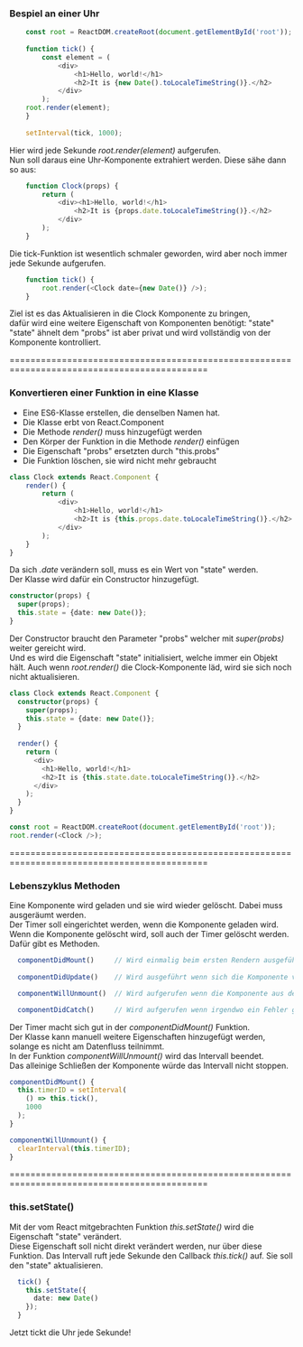 ### Bespiel an einer Uhr

```typescript jsx
    const root = ReactDOM.createRoot(document.getElementById('root'));
    
    function tick() {
        const element = (
            <div>
                <h1>Hello, world!</h1>
                <h2>It is {new Date().toLocaleTimeString()}.</h2>
            </div>
        );
    root.render(element);
    }
    
    setInterval(tick, 1000);
```

Hier wird jede Sekunde _root.render(element)_ aufgerufen.  
Nun soll daraus eine Uhr-Komponente extrahiert werden. Diese sähe dann so aus:

```typescript jsx
    function Clock(props) {
        return (
            <div><h1>Hello, world!</h1>
                <h2>It is {props.date.toLocaleTimeString()}.</h2>    
            </div>  
        );
    }
```
Die tick-Funktion ist wesentlich schmaler geworden, wird aber noch immer jede Sekunde aufgerufen.
```typescript jsx
    function tick() {
        root.render(<Clock date={new Date()} />);
    }
```
Ziel ist es das Aktualisieren in die Clock Komponente zu bringen,  
dafür wird eine weitere Eigenschaft von Komponenten benötigt: "state"  
"state" ähnelt dem "probs" ist aber privat und wird vollständig von der Komponente kontrolliert.

============================================================================================

### Konvertieren einer Funktion in eine Klasse
* Eine ES6-Klasse erstellen, die denselben Namen hat.
* Die Klasse erbt von React.Component
* Die Methode _render()_ muss hinzugefügt werden
* Den Körper der Funktion in die Methode _render()_ einfügen
* Die Eigenschaft "probs" ersetzten durch "this.probs"
* Die Funktion löschen, sie wird nicht mehr gebraucht

```typescript jsx
class Clock extends React.Component {
    render() {
        return (
            <div>
                <h1>Hello, world!</h1>
                <h2>It is {this.props.date.toLocaleTimeString()}.</h2>
            </div>
        );
    }
}
```

Da sich _.date_ verändern soll, muss es ein Wert von "state" werden.  
Der Klasse wird dafür ein Constructor hinzugefügt.

```typescript jsx
constructor(props) {
  super(props);
  this.state = {date: new Date()};  
}
```
Der Constructor braucht den Parameter "probs" welcher mit _super(probs)_ weiter gereicht wird.  
Und es wird die Eigenschaft "state" initialisiert, welche immer ein Objekt hält.
Auch wenn _root.render()_ die Clock-Komponente läd, wird sie sich noch nicht aktualisieren.  

```typescript jsx
class Clock extends React.Component {
  constructor(props) {    
    super(props);    
    this.state = {date: new Date()};  
  }
  
  render() {
    return (
      <div>
        <h1>Hello, world!</h1>
        <h2>It is {this.state.date.toLocaleTimeString()}.</h2>      
      </div>
    );
  }
}

const root = ReactDOM.createRoot(document.getElementById('root'));
root.render(<Clock />);
```
============================================================================================

### Lebenszyklus Methoden

Eine Komponente wird geladen und sie wird wieder gelöscht. Dabei muss ausgeräumt werden.  
Der Timer soll eingerichtet werden, wenn die Komponente geladen wird.  
Wenn die Komponente gelöscht wird, soll auch der Timer gelöscht werden. Dafür gibt es Methoden.

```typescript jsx
  componentDidMount()     // Wird einmalig beim ersten Rendern ausgeführt
 
  componentDidUpdate()    // Wird ausgeführt wenn sich die Komponente verändert

  componentWillUnmount()  // Wird aufgerufen wenn die Komponente aus dem DOM entfernt wird

  componentDidCatch()     // Wird aufgerufen wenn irgendwo ein Fehler geworfen wird
```
Der Timer macht sich gut in der _componentDidMount()_ Funktion.  
Der Klasse kann manuell weitere Eigenschaften hinzugefügt werden, solange es nicht am Datenfluss teilnimmt.  
In der Funktion _componentWillUnmount()_ wird das Intervall beendet.  
Das alleinige Schließen der Komponente würde das Intervall nicht stoppen. 

```typescript jsx
componentDidMount() {
  this.timerID = setInterval(      
    () => this.tick(),      
    1000    
  );  
}
```
```typescript jsx
componentWillUnmount() {
  clearInterval(this.timerID);  
}
```

============================================================================================

### this.setState()

Mit der vom React mitgebrachten Funktion _this.setState()_ wird die Eigenschaft "state" verändert.  
Diese Eigenschaft soll nicht direkt verändert werden, nur über diese Funktion.
Das Intervall ruft jede Sekunde den Callback _this.tick()_ auf. Sie soll den "state" aktualisieren.

```typescript jsx
  tick() {    
    this.setState({ 
      date: new Date()    
    });  
  }
```
Jetzt tickt die Uhr jede Sekunde!